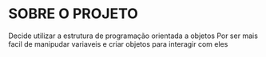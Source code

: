 # SOBRE O PROJETO

Decide utilizar a estrutura de programação orientada a objetos
Por ser mais facil de manipudar variaveis e criar objetos para interagir com eles